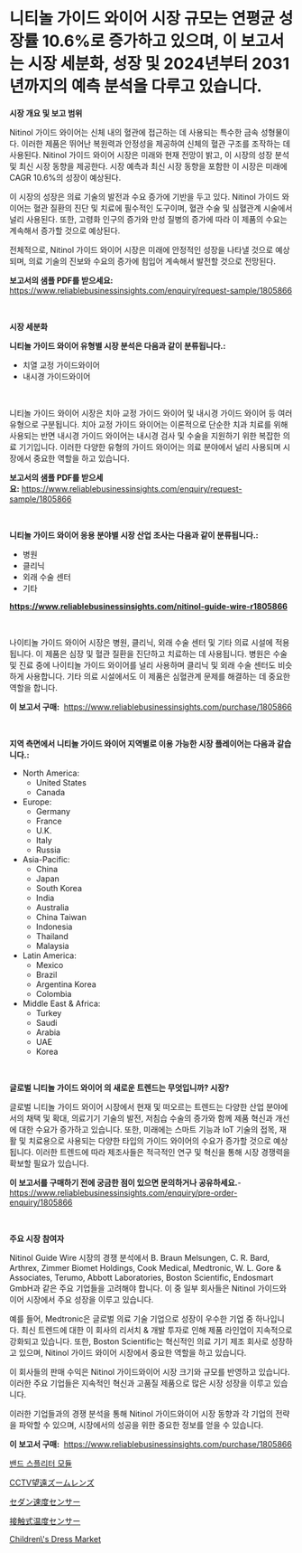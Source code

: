<p><h1>니티놀 가이드 와이어 시장 규모는 연평균 성장률 10.6%로 증가하고 있으며, 이 보고서는 시장 세분화, 성장 및 2024년부터 2031년까지의 예측 분석을 다루고 있습니다.</h1></p><p><strong>시장 개요 및 보고 범위</strong></p>
<p><p>Nitinol 가이드 와이어는 신체 내의 혈관에 접근하는 데 사용되는 특수한 금속 성형물이다. 이러한 제품은 뛰어난 복원력과 안정성을 제공하여 신체의 혈관 구조를 조작하는 데 사용된다. Nitinol 가이드 와이어 시장은 미래와 현재 전망이 밝고, 이 시장의 성장 분석 및 최신 시장 동향을 제공한다. 시장 예측과 최신 시장 동향을 포함한 이 시장은 미래에 CAGR 10.6%의 성장이 예상된다.</p><p>이 시장의 성장은 의료 기술의 발전과 수요 증가에 기반을 두고 있다. Nitinol 가이드 와이어는 혈관 질환의 진단 및 치료에 필수적인 도구이며, 혈관 수술 및 심혈관계 시술에서 널리 사용된다. 또한, 고령화 인구의 증가와 만성 질병의 증가에 따라 이 제품의 수요는 계속해서 증가할 것으로 예상된다.</p><p>전체적으로, Nitinol 가이드 와이어 시장은 미래에 안정적인 성장을 나타낼 것으로 예상되며, 의료 기술의 진보와 수요의 증가에 힘입어 계속해서 발전할 것으로 전망된다.</p></p>
<p><strong>보고서의 샘플 PDF를 받으세요:</strong> <a href="https://www.reliablebusinessinsights.com/enquiry/request-sample/1805866">https://www.reliablebusinessinsights.com/enquiry/request-sample/1805866</a></p>
<p>&nbsp;</p>
<p><strong>시장 세분화</strong></p>
<p><strong>니티놀 가이드 와이어 유형별 시장 분석은 다음과 같이 분류됩니다.:</strong></p>
<p><ul><li>치열 교정 가이드와이어</li><li>내시경 가이드와이어</li></ul></p>
<p>&nbsp;</p>
<p><p>니티놀 가이드 와이어 시장은 치아 교정 가이드 와이어 및 내시경 가이드 와이어 등 여러 유형으로 구분됩니다. 치아 교정 가이드 와이어는 이론적으로 단순한 치과 치료를 위해 사용되는 반면 내시경 가이드 와이어는 내시경 검사 및 수술을 지원하기 위한 복잡한 의료 기기입니다. 이러한 다양한 유형의 가이드 와이어는 의료 분야에서 널리 사용되며 시장에서 중요한 역할을 하고 있습니다.</p></p>
<p><strong>보고서의 샘플 PDF를 받으세요:</strong>&nbsp;<a href="https://www.reliablebusinessinsights.com/enquiry/request-sample/1805866">https://www.reliablebusinessinsights.com/enquiry/request-sample/1805866</a></p>
<p>&nbsp;</p>
<p><strong> 니티놀 가이드 와이어 응용 분야별 시장 산업 조사는 다음과 같이 분류됩니다.:</strong></p>
<p><ul><li>병원</li><li>클리닉</li><li>외래 수술 센터</li><li>기타</li></ul></p>
<p><strong><a href="https://www.reliablebusinessinsights.com/nitinol-guide-wire-r1805866">https://www.reliablebusinessinsights.com/nitinol-guide-wire-r1805866</a></strong></p>
<p>&nbsp;</p>
<p><p>나이티놀 가이드 와이어 시장은 병원, 클리닉, 외래 수술 센터 및 기타 의료 시설에 적용됩니다. 이 제품은 심장 및 혈관 질환을 진단하고 치료하는 데 사용됩니다. 병원은 수술 및 진료 중에 나이티놀 가이드 와이어를 널리 사용하며 클리닉 및 외래 수술 센터도 비슷하게 사용합니다. 기타 의료 시설에서도 이 제품은 심혈관계 문제를 해결하는 데 중요한 역할을 합니다.</p></p>
<p><strong>이 보고서 구매:</strong>&nbsp; <a href="https://www.reliablebusinessinsights.com/purchase/1805866">https://www.reliablebusinessinsights.com/purchase/1805866</a></p>
<p>&nbsp;</p>
<p><strong>지역 측면에서 니티놀 가이드 와이어 지역별로 이용 가능한 시장 플레이어는 다음과 같습니다.:</strong></p>
<p><ul>
    <li>
        North America:
        <ul>
            <li>United States</li>
            <li>Canada</li>
        </ul>
    </li>
    <li>
        Europe:
        <ul>
            <li>Germany</li>
            <li>France</li>
            <li>U.K.</li>
            <li>Italy</li>
            <li>Russia</li>
        </ul>
    </li>
    <li>
        Asia-Pacific:
        <ul>
            <li>China</li>
            <li>Japan</li>
            <li>South Korea</li>
            <li>India</li>
            <li>Australia</li>
            <li>China Taiwan</li>
            <li>Indonesia</li>
            <li>Thailand</li>
            <li>Malaysia</li>
        </ul>
    </li>
    <li>
        Latin America:
        <ul>
            <li>Mexico</li>
            <li>Brazil</li>
            <li>Argentina Korea</li>
            <li>Colombia</li>
        </ul>
    </li>
    <li>
        Middle East & Africa:
        <ul>
            <li>Turkey</li>
            <li>Saudi</li>
            <li>Arabia</li>
            <li>UAE</li>
            <li>Korea</li>
        </ul>
    </li>
    </ul></p>
<p>&nbsp;</p>
<p><strong>글로벌 니티놀 가이드 와이어 의 새로운 트렌드는 무엇입니까? 시장?</strong></p>
<p><p>글로벌 니티놀 가이드 와이어 시장에서 현재 및 떠오르는 트렌드는 다양한 산업 분야에서의 채택 및 확대, 의료기기 기술의 발전, 저침습 수술의 증가와 함께 제품 혁신과 개선에 대한 수요가 증가하고 있습니다. 또한, 미래에는 스마트 기능과 IoT 기술의 접목, 재활 및 치료용으로 사용되는 다양한 타입의 가이드 와이어의 수요가 증가할 것으로 예상됩니다. 이러한 트렌드에 따라 제조사들은 적극적인 연구 및 혁신을 통해 시장 경쟁력을 확보할 필요가 있습니다.</p></p>
<p><strong>이 보고서를 구매하기 전에 궁금한 점이 있으면 문의하거나 공유하세요.</strong>- <a href="https://www.reliablebusinessinsights.com/enquiry/pre-order-enquiry/1805866">https://www.reliablebusinessinsights.com/enquiry/pre-order-enquiry/1805866</a></p>
<p>&nbsp;</p>
<p><strong>주요 시장 참여자</strong></p>
<p><p>Nitinol Guide Wire 시장의 경쟁 분석에서 B. Braun Melsungen, C. R. Bard, Arthrex, Zimmer Biomet Holdings, Cook Medical, Medtronic, W. L. Gore & Associates, Terumo, Abbott Laboratories, Boston Scientific, Endosmart GmbH과 같은 주요 기업들을 고려해야 합니다. 이 중 일부 회사들은 Nitinol 가이드와이어 시장에서 주요 성장을 이루고 있습니다. </p><p>예를 들어, Medtronic은 글로벌 의료 기술 기업으로 성장이 우수한 기업 중 하나입니다. 최신 트렌드에 대한 이 회사의 리서치 & 개발 투자로 인해 제품 라인업이 지속적으로 강화되고 있습니다. 또한, Boston Scientific는 혁신적인 의료 기기 제조 회사로 성장하고 있으며, Nitinol 가이드 와이어 시장에서 중요한 역할을 하고 있습니다. </p><p>이 회사들의 판매 수익은 Nitinol 가이드와이어 시장 크기와 규모를 반영하고 있습니다. 이러한 주요 기업들은 지속적인 혁신과 고품질 제품으로 많은 시장 성장을 이루고 있습니다. </p><p>이러한 기업들과의 경쟁 분석을 통해 Nitinol 가이드와이어 시장 동향과 각 기업의 전략을 파악할 수 있으며, 시장에서의 성공을 위한 중요한 정보를 얻을 수 있습니다.</p></p>
<p><strong>이 보고서 구매:</strong>&nbsp;&nbsp;<a href="https://www.reliablebusinessinsights.com/purchase/1805866">https://www.reliablebusinessinsights.com/purchase/1805866</a></p>
<p><p><a href="https://medium.com/@jonatanjast1928/%EB%B0%B4%EB%93%9C-%EB%B6%84%EB%A6%AC-%EB%AA%A8%EB%93%88-%EC%8B%9C%EC%9E%A5-%EB%B6%84%EC%84%9D-%EA%B8%80%EB%A1%9C%EB%B2%8C-%EC%82%B0%EC%97%85-%EC%A0%84%EB%A7%9D-%EB%B0%8F-%EC%98%88%EC%B8%A1-2024%EB%85%84%EB%B6%80%ED%84%B0-2031%EB%85%84-172b8b17a896">밴드 스플리터 모듈</a></p><p><a href="https://medium.com/@queenlitle19361/%E6%AC%A1%E3%81%AE%E6%97%A5%E6%9C%AC%E8%AA%9E%E6%96%87%E3%82%92%E7%BF%BB%E8%A8%B3%E3%81%97%E3%81%A6%E3%81%8F%E3%81%A0%E3%81%95%E3%81%84-cctv%E3%83%86%E3%83%AC%E3%83%95%E3%82%A9%E3%83%88%E3%82%BA%E3%83%BC%E3%83%A0%E3%83%AC%E3%83%B3%E3%82%BA%E5%B8%82%E5%A0%B4-2031%E5%B9%B4%E3%81%BE%E3%81%A7%E3%81%AE%E3%83%88%E3%83%AC%E3%83%B3%E3%83%89-%E4%BA%88%E6%B8%AC-%E7%AB%B6%E4%BA%89%E5%88%86%E6%9E%90-c19928e99fa6">CCTV望遠ズームレンズ</a></p><p><a href="https://medium.com/@ebbkautzer/%E3%82%BB%E3%83%80%E3%83%B3%E3%82%B9%E3%83%94%E3%83%BC%E3%83%89%E3%82%BB%E3%83%B3%E3%82%B5%E3%83%BC%E3%83%9E%E3%83%BC%E3%82%B1%E3%83%83%E3%83%88%E5%B1%95%E6%9C%9B-%E6%A5%AD%E7%95%8C%E6%A6%82%E8%A6%81%E3%81%A8%E4%BA%88%E6%B8%AC-2024%E5%B9%B4%E3%81%8B%E3%82%892031%E5%B9%B4-5a1490403d39">セダン速度センサー</a></p><p><a href="https://github.com/AdellaPrice2023/Market-Research-Report-List-1/blob/main/7269199122904.md">接触式温度センサー</a></p><p><a href="https://github.com/juniordelafrance/Market-Research-Report-List-3/blob/main/childrens-dress-market.md">Children\'s Dress Market</a></p></p>